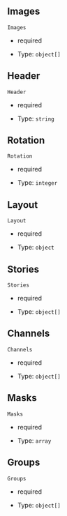 



## Images



`Images`

*   required

*   Type: `object[]` 

## Header



`Header`

*   required

*   Type: `string` 

## Rotation



`Rotation`

*   required

*   Type: `integer` 

## Layout



`Layout`

*   required

*   Type: `object` 

## Stories



`Stories`

*   required

*   Type: `object[]` 

## Channels



`Channels`

*   required

*   Type: `object[]` 

## Masks



`Masks`

*   required

*   Type: `array` 

## Groups



`Groups`

*   required

*   Type: `object[]` 
